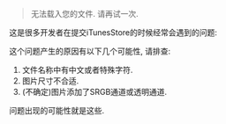 >无法载入您的文件. 请再试一次.

这是很多开发者在提交iTunesStore的时候经常会遇到的问题:

这个问题产生的原因有以下几个可能性, 请排查:

1. 文件名称中有中文或者特殊字符.
2. 图片尺寸不合适.
3. (不确定)图片添加了SRGB通道或透明通道.

问题出现的可能性就是这些.